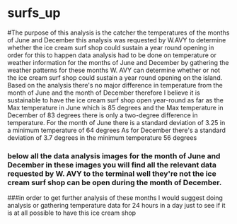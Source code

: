 # surfs_up
#The purpose of this analysis is the catcher the temperatures of the months of June and December this analysis was requested by W.AVY to determine whether the ice cream surf shop could sustain a year round opening in order for this to happen data analysis had to be done on temperature or weather information for the months of June and December by gathering the weather patterns for these months W. AVY can determine whether or not the ice cream surf shop could sustain a year round opening on the island. Based on the analysis there's no major difference in temperature from the month of June and the month of December therefore I believe it is sustainable to have the ice cream surf shop open year-round as far as the Max temperature in June which is 85 degrees and the Max temperature in December of 83 degrees there is only a two-degree difference in temperature. 
For the month of June there is a standard deviation of 3.25 in a minimum temperature of 64 degrees As for December there's a standard deviation of 3.7 degrees in the minimum temperature 56 degrees


### below all the data analysis images for the month of June and December in these images you will find all the relevant data requested by W. AVY to the terminal well they're not the ice cream surf shop can be open during the month of December.


###in order to get further analysis of these months I would suggest doing analysis or gathering temperature data for 24 hours in a day just to see if it is at all possible to have this ice cream shop 
